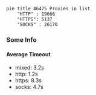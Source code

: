 
```mermaid
pie title 46475 Proxies in list
    "HTTP" : 19666
    "HTTPS": 5137
    "SOCKS" : 26170
```

### Some Info
#### Average Timeout

- mixed: 3.2s
- http: 1.2s
- https: 8.3s
- socks: 4.7s